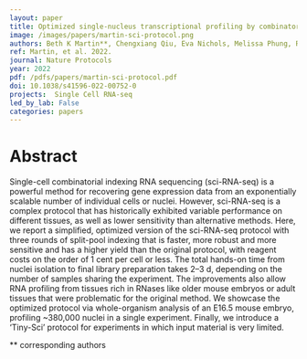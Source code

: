 ```yaml
---
layout: paper
title: Optimized single-nucleus transcriptional profiling by combinatorial indexing
image: /images/papers/martin-sci-protocol.png
authors: Beth K Martin**, Chengxiang Qiu, Eva Nichols, Melissa Phung, Rula Green-Gladden, Sanjay Srivatsan, Ronnie Blecher-Gonen, Brian J Beliveau, Cole Trapnell, Junyue Cao, Jay Shendure**
ref: Martin, et al. 2022.
journal: Nature Protocols
year: 2022
pdf: /pdfs/papers/martin-sci-protocol.pdf
doi: 10.1038/s41596-022-00752-0
projects:  Single Cell RNA-seq
led_by_lab: False
categories: papers
---
```


# Abstract

Single-cell combinatorial indexing RNA sequencing (sci-RNA-seq) is a powerful method for recovering gene expression data from an exponentially scalable number of individual cells or nuclei. However, sci-RNA-seq is a complex protocol that has historically exhibited variable performance on different tissues, as well as lower sensitivity than alternative methods. Here, we report a simplified, optimized version of the sci-RNA-seq protocol with three rounds of split-pool indexing that is faster, more robust and more sensitive and has a higher yield than the original protocol, with reagent costs on the order of 1 cent per cell or less. The total hands-on time from nuclei isolation to final library preparation takes 2–3 d, depending on the number of samples sharing the experiment. The improvements also allow RNA profiling from tissues rich in RNases like older mouse embryos or adult tissues that were problematic for the original method. We showcase the optimized protocol via whole-organism analysis of an E16.5 mouse embryo, profiling ~380,000 nuclei in a single experiment. Finally, we introduce a ‘Tiny-Sci’ protocol for experiments in which input material is very limited.


\*\* corresponding authors
